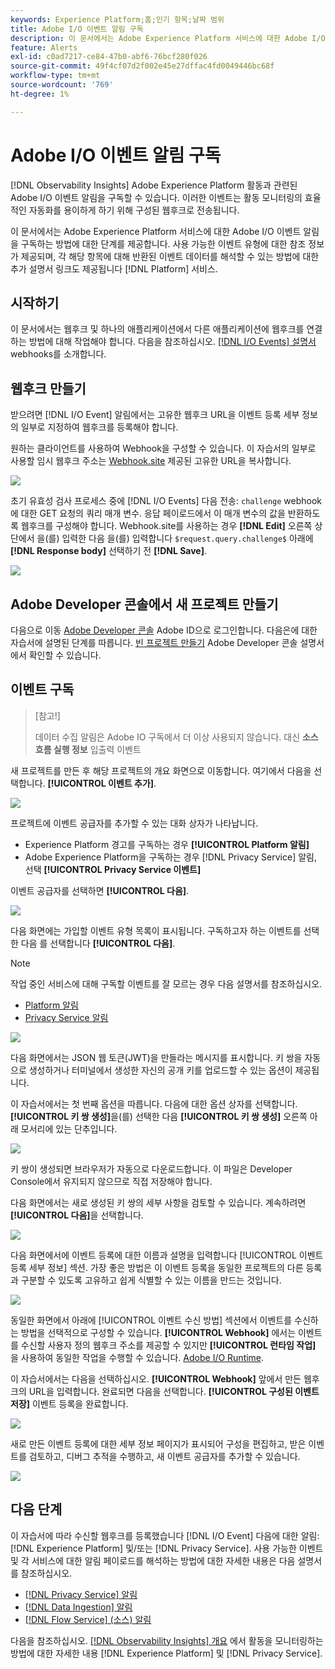 ```yaml
---
keywords: Experience Platform;홈;인기 항목;날짜 범위
title: Adobe I/O 이벤트 알림 구독
description: 이 문서에서는 Adobe Experience Platform 서비스에 대한 Adobe I/O 이벤트 알림을 구독하는 방법에 대한 단계를 제공합니다. 사용 가능한 이벤트 유형에 대한 참조 정보가 제공되며, 각 해당 항목에 대해 반환된 이벤트 데이터를 해석하는 방법에 대한 추가 설명서 링크도 함께 제공됩니다 [!DNL Platform] 서비스.
feature: Alerts
exl-id: c0ad7217-ce84-47b0-abf6-76bcf280f026
source-git-commit: 49f4cf07d2f002e45e27dffac4fd0049446bc68f
workflow-type: tm+mt
source-wordcount: '769'
ht-degree: 1%

---
```


# Adobe I/O 이벤트 알림 구독

[!DNL Observability Insights] Adobe Experience Platform 활동과 관련된 Adobe I/O 이벤트 알림을 구독할 수 있습니다. 이러한 이벤트는 활동 모니터링의 효율적인 자동화를 용이하게 하기 위해 구성된 웹후크로 전송됩니다.

이 문서에서는 Adobe Experience Platform 서비스에 대한 Adobe I/O 이벤트 알림을 구독하는 방법에 대한 단계를 제공합니다. 사용 가능한 이벤트 유형에 대한 참조 정보가 제공되며, 각 해당 항목에 대해 반환된 이벤트 데이터를 해석할 수 있는 방법에 대한 추가 설명서 링크도 제공됩니다 [!DNL Platform] 서비스.

## 시작하기

이 문서에서는 웹후크 및 하나의 애플리케이션에서 다른 애플리케이션에 웹후크를 연결하는 방법에 대해 작업해야 합니다. 다음을 참조하십시오. [[!DNL I/O Events] 설명서](https://www.adobe.io/apis/experienceplatform/events/docs.html#!adobedocs/adobeio-events/master/intro/webhook_docs_intro.md) webhooks를 소개합니다.

## 웹후크 만들기

받으려면 [!DNL I/O Event] 알림에서는 고유한 웹후크 URL을 이벤트 등록 세부 정보의 일부로 지정하여 웹후크를 등록해야 합니다.

원하는 클라이언트를 사용하여 Webhook을 구성할 수 있습니다. 이 자습서의 일부로 사용할 임시 웹후크 주소는 [Webhook.site](https://webhook.site/) 제공된 고유한 URL을 복사합니다.

![](../images/notifications/webhook-url.png)

초기 유효성 검사 프로세스 중에 [!DNL I/O Events] 다음 전송: `challenge` webhook에 대한 GET 요청의 쿼리 매개 변수. 응답 페이로드에서 이 매개 변수의 값을 반환하도록 웹후크를 구성해야 합니다. Webhook.site를 사용하는 경우 **[!DNL Edit]** 오른쪽 상단에서 을(를) 입력한 다음 을(를) 입력합니다 `$request.query.challenge$` 아래에 **[!DNL Response body]** 선택하기 전 **[!DNL Save]**.

![](../images/notifications/response-challenge.png)

## Adobe Developer 콘솔에서 새 프로젝트 만들기

다음으로 이동 [Adobe Developer 콘솔](https://www.adobe.com/go/devs_console_ui) Adobe ID으로 로그인합니다. 다음은에 대한 자습서에 설명된 단계를 따릅니다. [빈 프로젝트 만들기](https://developer.adobe.com/developer-console/docs/guides/projects/projects-empty/) Adobe Developer 콘솔 설명서에서 확인할 수 있습니다.

## 이벤트 구독

>[참고!]
>
>데이터 수집 알림은 Adobe IO 구독에서 더 이상 사용되지 않습니다. 대신 **소스 흐름 실행 정보** 입출력 이벤트

새 프로젝트를 만든 후 해당 프로젝트의 개요 화면으로 이동합니다. 여기에서 다음을 선택합니다. **[!UICONTROL 이벤트 추가]**.

![](../images/notifications/add-event-button.png)

프로젝트에 이벤트 공급자를 추가할 수 있는 대화 상자가 나타납니다.

* Experience Platform 경고를 구독하는 경우 **[!UICONTROL Platform 알림]**
* Adobe Experience Platform을 구독하는 경우 [!DNL Privacy Service] 알림, 선택 **[!UICONTROL Privacy Service 이벤트]**

이벤트 공급자를 선택하면 **[!UICONTROL 다음]**.

![](../images/notifications/event-provider.png)

다음 화면에는 가입할 이벤트 유형 목록이 표시됩니다. 구독하고자 하는 이벤트를 선택한 다음 를 선택합니다 **[!UICONTROL 다음]**.

>[!NOTE]
>
>작업 중인 서비스에 대해 구독할 이벤트를 잘 모르는 경우 다음 설명서를 참조하십시오.
>
>* [Platform 알림](./rules.md)
>* [Privacy Service 알림](../../privacy-service/privacy-events.md)

![](../images/notifications/choose-event-subscriptions.png)

다음 화면에서는 JSON 웹 토큰(JWT)을 만들라는 메시지를 표시합니다. 키 쌍을 자동으로 생성하거나 터미널에서 생성한 자신의 공개 키를 업로드할 수 있는 옵션이 제공됩니다.

이 자습서에서는 첫 번째 옵션을 따릅니다. 다음에 대한 옵션 상자를 선택합니다. **[!UICONTROL 키 쌍 생성]**&#x200B;을(를) 선택한 다음 **[!UICONTROL 키 쌍 생성]** 오른쪽 아래 모서리에 있는 단추입니다.

![](../images/notifications/generate-keypair.png)

키 쌍이 생성되면 브라우저가 자동으로 다운로드합니다. 이 파일은 Developer Console에서 유지되지 않으므로 직접 저장해야 합니다.

다음 화면에서는 새로 생성된 키 쌍의 세부 사항을 검토할 수 있습니다. 계속하려면 **[!UICONTROL 다음]**&#x200B;을 선택합니다.

![](../images/notifications/keypair-generated.png)

다음 화면에서에 이벤트 등록에 대한 이름과 설명을 입력합니다 [!UICONTROL 이벤트 등록 세부 정보] 섹션. 가장 좋은 방법은 이 이벤트 등록을 동일한 프로젝트의 다른 등록과 구분할 수 있도록 고유하고 쉽게 식별할 수 있는 이름을 만드는 것입니다.

![](../images/notifications/registration-details.png)

동일한 화면에서 아래에 [!UICONTROL 이벤트 수신 방법] 섹션에서 이벤트를 수신하는 방법을 선택적으로 구성할 수 있습니다. **[!UICONTROL Webhook]** 에서는 이벤트를 수신할 사용자 정의 웹후크 주소를 제공할 수 있지만 **[!UICONTROL 런타임 작업]** 을 사용하여 동일한 작업을 수행할 수 있습니다. [Adobe I/O Runtime](https://www.adobe.io/apis/experienceplatform/runtime/docs.html).

이 자습서에서는 다음을 선택하십시오. **[!UICONTROL Webhook]** 앞에서 만든 웹후크의 URL을 입력합니다. 완료되면 다음을 선택합니다. **[!UICONTROL 구성된 이벤트 저장]** 이벤트 등록을 완료합니다.

![](../images/notifications/receive-events.png)

새로 만든 이벤트 등록에 대한 세부 정보 페이지가 표시되어 구성을 편집하고, 받은 이벤트를 검토하고, 디버그 추적을 수행하고, 새 이벤트 공급자를 추가할 수 있습니다.

![](../images/notifications/registration-complete.png)

## 다음 단계

이 자습서에 따라 수신할 웹후크를 등록했습니다 [!DNL I/O Event] 다음에 대한 알림: [!DNL Experience Platform] 및/또는 [!DNL Privacy Service]. 사용 가능한 이벤트 및 각 서비스에 대한 알림 페이로드를 해석하는 방법에 대한 자세한 내용은 다음 설명서를 참조하십시오.

* [[!DNL Privacy Service] 알림](../../privacy-service/privacy-events.md)
* [[!DNL Data Ingestion] 알림](../../ingestion/quality/subscribe-events.md)
* [[!DNL Flow Service] (소스) 알림](../../sources/notifications.md)

다음을 참조하십시오. [[!DNL Observability Insights] 개요](../home.md) 에서 활동을 모니터링하는 방법에 대한 자세한 내용 [!DNL Experience Platform] 및 [!DNL Privacy Service].
